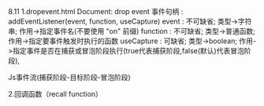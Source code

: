 8.11
1.dropevent.html
Document: drop event
事件句柄 : addEventListener(event, function, useCapture)
event : 不可缺省; 类型->字符串; 作用->指定事件名(不要使用 "on" 前缀)
function : 不可缺省; 类型->普通函数; 作用->指定要事件触发时执行的函数
useCapture : 可缺省; 类型->boolean; 作用->指定事件是否在捕获或冒泡阶段执行(true代表捕获阶段,false(默认)代表冒泡阶段),

Js事件流(捕获阶段-目标阶段-冒泡阶段)

2.回调函数（recall function）